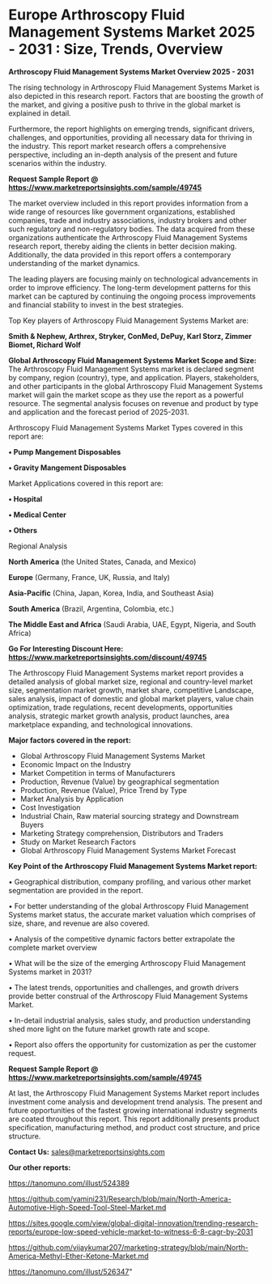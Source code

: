 # Europe Arthroscopy Fluid Management Systems Market 2025 - 2031 : Size, Trends, Overview

<Strong> Arthroscopy Fluid Management Systems Market Overview 2025 - 2031</strong>

The rising technology in Arthroscopy Fluid Management Systems Market is also depicted in this research report. Factors that are boosting the growth of the market, and giving a positive push to thrive in the global market is explained in detail.

Furthermore, the report highlights on emerging trends, significant drivers, challenges, and opportunities, providing all necessary data for thriving in the industry. This report market research offers a comprehensive perspective, including an in-depth analysis of the present and future scenarios within the industry.

<strong>Request Sample Report @ <a href=https://www.marketreportsinsights.com/sample/49745>https://www.marketreportsinsights.com/sample/49745</a></strong>

The market overview included in this report provides information from a wide range of resources like government organizations, established companies, trade and industry associations, industry brokers and other such regulatory and non-regulatory bodies. The data acquired from these organizations authenticate the Arthroscopy Fluid Management Systems research report, thereby aiding the clients in better decision making. Additionally, the data provided in this report offers a contemporary understanding of the market dynamics.

The leading players are focusing mainly on technological advancements in order to improve efficiency. The long-term development patterns for this market can be captured by continuing the ongoing process improvements and financial stability to invest in the best strategies.

Top Key players of Arthroscopy Fluid Management Systems Market are:

<strong>Smith & Nephew, Arthrex, Stryker, ConMed, DePuy, Karl Storz, Zimmer Biomet, Richard Wolf</strong>

<strong><b>Global Arthroscopy Fluid Management Systems Market Scope and Size:</b></strong>
The Arthroscopy Fluid Management Systems market is declared segment by company, region (country), type, and application. Players, stakeholders, and other participants in the global Arthroscopy Fluid Management Systems market will gain the market scope as they use the report as a powerful resource. The segmental analysis focuses on revenue and product by type and application and the forecast period of 2025-2031.

Arthroscopy Fluid Management Systems Market Types covered in this report are:

<strong>•  Pump Mangement Disposables

•  Gravity Mangement Disposables</strong>

Market Applications covered in this report are:

<strong>•  Hospital

•  Medical Center

•  Others</strong> 

Regional Analysis

<strong>North America</strong> (the United States, Canada, and Mexico)

<strong>Europe</strong> (Germany, France, UK, Russia, and Italy)

<strong>Asia-Pacific</strong> (China, Japan, Korea, India, and Southeast Asia)

<strong>South America</strong> (Brazil, Argentina, Colombia, etc.)

<strong>The Middle East and Africa</strong> (Saudi Arabia, UAE, Egypt, Nigeria, and South Africa)

<strong>Go For Interesting Discount Here: <a href=https://www.marketreportsinsights.com/discount/49745>https://www.marketreportsinsights.com/discount/49745</a></strong>

The Arthroscopy Fluid Management Systems market report provides a detailed analysis of global market size, regional and country-level market size, segmentation market growth, market share, competitive Landscape, sales analysis, impact of domestic and global market players, value chain optimization, trade regulations, recent developments, opportunities analysis, strategic market growth analysis, product launches, area marketplace expanding, and technological innovations.

<strong><b>Major factors covered in the report:</b></strong>
<ul>
  <li>Global Arthroscopy Fluid Management Systems Market </li>
  <li>Economic Impact on the Industry</li>
  <li>Market Competition in terms of Manufacturers</li>
  <li>Production, Revenue (Value) by geographical segmentation</li>
  <li>Production, Revenue (Value), Price Trend by Type</li>
  <li>Market Analysis by Application</li>
  <li>Cost Investigation</li>
  <li>Industrial Chain, Raw material sourcing strategy and Downstream Buyers</li>
  <li>Marketing Strategy comprehension, Distributors and Traders</li>
  <li>Study on Market Research Factors</li>
  <li>Global Arthroscopy Fluid Management Systems Market Forecast</li>
</ul>

<strong><b>Key Point of the Arthroscopy Fluid Management Systems Market report:</b></strong>

• Geographical distribution, company profiling, and various other market segmentation are provided in the report.

• For better understanding of the global Arthroscopy Fluid Management Systems market status, the accurate market valuation which comprises of size, share, and revenue are also covered.

• Analysis of the competitive dynamic factors better extrapolate the complete market overview

• What will be the size of the emerging Arthroscopy Fluid Management Systems market in 2031?

• The latest trends, opportunities and challenges, and growth drivers provide better construal of the Arthroscopy Fluid Management Systems Market.

• In-detail industrial analysis, sales study, and production understanding shed more light on the future market growth rate and scope.

• Report also offers the opportunity for customization as per the customer request.

<strong>Request Sample Report @ <a href=https://www.marketreportsinsights.com/sample/49745>https://www.marketreportsinsights.com/sample/49745</a></strong>

At last, the Arthroscopy Fluid Management Systems Market report includes investment come analysis and development trend analysis. The present and future opportunities of the fastest growing international industry segments are coated throughout this report. This report additionally presents product specification, manufacturing method, and product cost structure, and price structure.

<strong>Contact Us:</strong>
sales@marketreportsinsights.com

<strong>Our other reports:</strong>

<a href=https://tanomuno.com/illust/524389>https://tanomuno.com/illust/524389</a>

<a href=https://github.com/yamini231/Research/blob/main/North-America-Automotive-High-Speed-Tool-Steel-Market.md>https://github.com/yamini231/Research/blob/main/North-America-Automotive-High-Speed-Tool-Steel-Market.md</a>

<a href=https://sites.google.com/view/global-digital-innovation/trending-research-reports/europe-low-speed-vehicle-market-to-witness-6-8-cagr-by-2031>https://sites.google.com/view/global-digital-innovation/trending-research-reports/europe-low-speed-vehicle-market-to-witness-6-8-cagr-by-2031</a>

<a href=https://github.com/vijaykumar207/marketing-strategy/blob/main/North-America-Methyl-Ether-Ketone-Market.md>https://github.com/vijaykumar207/marketing-strategy/blob/main/North-America-Methyl-Ether-Ketone-Market.md</a>

<a href=https://tanomuno.com/illust/526347>https://tanomuno.com/illust/526347</a>"
